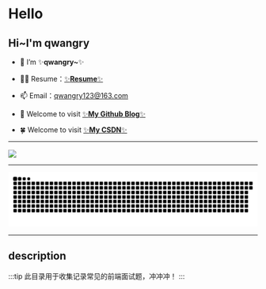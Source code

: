 # Hello

## Hi~I'm qwangry

- 🌱 I’m ✨**qwangry~**✨
<!-- - 🔭 You are the ![Visitor Count](https://profile-counter.glitch.me/qwangry/count.svg)th visitor! -->

- 👩‍💻 Resume：[✨**Resume**✨](https://my-portfolio-virid-gamma-63.vercel.app/)

- 📫 Email：qwangry123@163.com

- 🎈 Welcome to visit [✨**My Github Blog**✨](https://qwangry.github.io/)

- 🍀 Welcome to visit [✨**My CSDN**✨](https://blog.csdn.net/wwang_123?spm=1010.2135.3001.5343)

---

<img align="center" src="https://github-readme-stats.vercel.app/api?username=qwangry&show_icons=true&theme=light"/>

---

![snake](https://raw.githubusercontent.com/qwangry/qwangry/output/github-contribution-grid-snake.svg#gh-light-mode-only)

---

<!-- ![](https://github-readme-stats.vercel.app/api?username=qwangry) -->

## description

:::tip
此目录用于收集记录常见的前端面试题，冲冲冲！
:::
